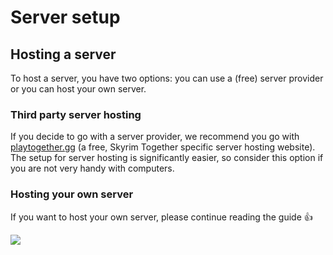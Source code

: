 # Server setup

## Hosting a server

To host a server, you have two options: you can use a (free) server provider or you can host your own server.

### Third party server hosting

If you decide to go with a server provider, we recommend you go with [playtogether.gg](https://playtogether.gg/) (a free, Skyrim Together specific server hosting website). The setup for server hosting is significantly easier, so consider this option if you are not very handy with computers.

### Hosting your own server

If you want to host your own server, please continue reading the guide :thumbsup:

![](https://i.imgur.com/AcYs2XE.png)
